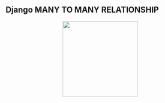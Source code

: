 ## Django MANY TO MANY RELATIONSHIP
<p align="center"><img src="https://static.djangoproject.com/img/logos/django-logo-negative.png" height="200"></p>